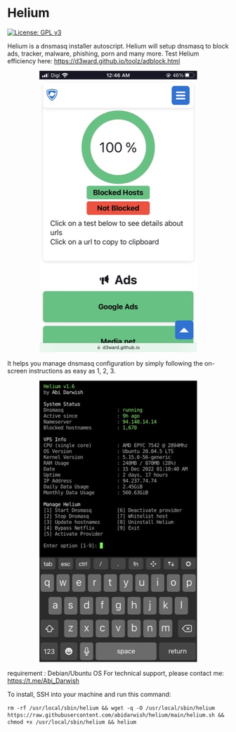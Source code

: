 # Helium

[![License: GPL v3](https://img.shields.io/badge/License-GPLv3-blue.svg)](https://www.gnu.org/licenses/gpl-3.0)

Helium is a dnsmasq installer autoscript. Helium will setup dnsmasq to block ads, tracker, malware, phishing, porn and many more. Test Helium efficiency here:
https://d3ward.github.io/toolz/adblock.html

<p align="center">
  <img src="d3ward.png">
</p>

It helps you manage dnsmasq configuration by simply following the on-screen instructions as easy as 1, 2, 3.

<p align="center">
  <img src="menu.png">
</p>

requirement : Debian/Ubuntu OS
For technical support, please contact me:
https://t.me/Abi_Darwish

To install, SSH into your machine and run this command:

```
rm -rf /usr/local/sbin/helium && wget -q -O /usr/local/sbin/helium https://raw.githubusercontent.com/abidarwish/helium/main/helium.sh && chmod +x /usr/local/sbin/helium && helium
```
